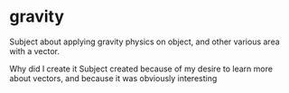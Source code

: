 # gravity
Subject about applying gravity physics on object, and other various area with a vector.

Why did I create it
Subject created because of my desire to learn more about vectors, and because it was obviously interesting
